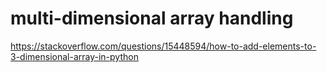 # multi-dimensional array handling
https://stackoverflow.com/questions/15448594/how-to-add-elements-to-3-dimensional-array-in-python